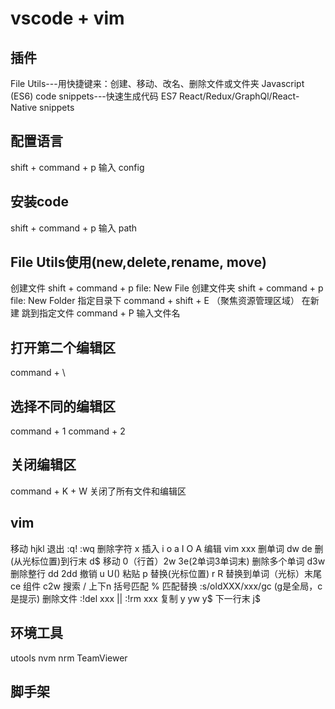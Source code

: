 # vscode + vim
## 插件
File Utils---用快捷键来：创建、移动、改名、删除文件或文件夹
Javascript (ES6) code snippets---快速生成代码
ES7 React/Redux/GraphQl/React-Native snippets

## 配置语言
shift + command + p
输入 config

## 安装code
shift + command + p 
输入 path

## File Utils使用(new,delete,rename, move)
创建文件
shift + command + p
file: New File
创建文件夹
shift + command + p
file: New Folder
指定目录下
command + shift + E （聚焦资源管理区域）
在新建
跳到指定文件
command + P 
输入文件名

## 打开第二个编辑区
command + \

## 选择不同的编辑区
command + 1
command + 2

## 关闭编辑区
command + K + W 关闭了所有文件和编辑区

## vim
移动 hjkl
退出 :q! :wq
删除字符 x
插入 i o a I O A
编辑 vim xxx
删单词 dw de
删(从光标位置)到行末 d$
移动 0（行首）2w 3e(2单词3单词末)
删除多个单词 d3w
删除整行 dd 2dd
撤销 u U()
粘贴 p
替换(光标位置) r R
替换到单词（光标）末尾 ce
组件 c2w
搜索 /  上下n
括号匹配 %
匹配替换 :s/oldXXX/xxx/gc (g是全局，c是提示)
删除文件 :!del xxx || :!rm xxx
复制 y yw y$
下一行末 j$

## 环境工具
utools
nvm
nrm
TeamViewer

## 脚手架